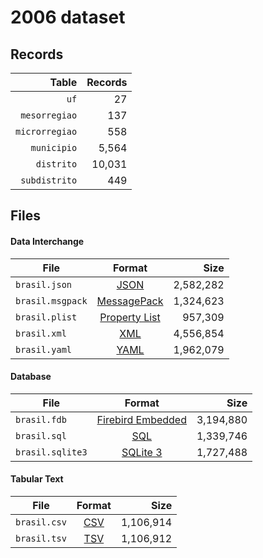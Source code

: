 # 2006 dataset

## Records

|          Table | Records |
| --------------:| -------:|
|           `uf` |      27 |
|  `mesorregiao` |     137 |
| `microrregiao` |     558 |
|    `municipio` |   5,564 |
|     `distrito` |  10,031 |
|  `subdistrito` |     449 |

## Files

#### Data Interchange

| File             | Format                                                       |      Size |
| ---------------- |:------------------------------------------------------------:| ---------:|
| `brasil.json`    | [JSON](https://en.wikipedia.org/wiki/JSON)                   | 2,582,282 |
| `brasil.msgpack` | [MessagePack](https://en.wikipedia.org/wiki/MessagePack)     | 1,324,623 |
| `brasil.plist`   | [Property List](https://en.wikipedia.org/wiki/Property_list) |   957,309 |
| `brasil.xml`     | [XML](https://en.wikipedia.org/wiki/XML)                     | 4,556,854 |
| `brasil.yaml`    | [YAML](https://en.wikipedia.org/wiki/YAML)                   | 1,962,079 |

#### Database

| File             | Format                                                                                 |      Size |
| ---------------- |:--------------------------------------------------------------------------------------:| ---------:|
| `brasil.fdb`     | [Firebird Embedded](https://en.wikipedia.org/wiki/Embedded_database#Firebird_Embedded) | 3,194,880 |
| `brasil.sql`     | [SQL](https://en.wikipedia.org/wiki/SQL)                                               | 1,339,746 |
| `brasil.sqlite3` | [SQLite 3](https://en.wikipedia.org/wiki/SQLite)                                       | 1,727,488 |

#### Tabular Text

| File         | Format                                                      |      Size |
| ------------ |:-----------------------------------------------------------:| ---------:|
| `brasil.csv` | [CSV](https://en.wikipedia.org/wiki/Comma-separated_values) | 1,106,914 |
| `brasil.tsv` | [TSV](https://en.wikipedia.org/wiki/Tab-separated_values)   | 1,106,912 |
